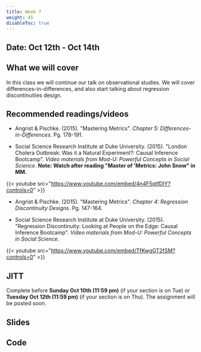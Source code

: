 ```yaml
---
title: Week 7
weight: 45
disableToc: true
---
```


## Date: Oct 12th - Oct 14th

## What we will cover

In this class we will continue our talk on observational studies. We will cover differences-in-differences, and also start talking about regression discontinuities design.  

## Recommended readings/videos

- Angrist & Pischke. (2015). "Mastering Metrics". *Chapter 5: Differences-in-Differences*. Pg. 178-191. 

- Social Science Research Institute at Duke University. (2015). "London Cholera Outbreak: Was it a Natural Experiment?: Causal Inference Bootcamp". *Video materials from Mod-U: Powerful Concepts in Social Science*. **Note: Watch after reading "Master of 'Metrics: John Snow" in MM.**

{{< youtube src="https://www.youtube.com/embed/4n4F5qtfDIY?controls=0" >}}

- Angrist & Pischke. (2015). "Mastering Metrics". *Chapter 4: Regression Discontinuity Designs*. Pg. 147-164. 

- Social Science Research Institute at Duke University. (2015). "Regression Discontinuity: Looking at People on the Edge: Causal Inference Bootcamp". *Video materials from Mod-U: Powerful Concepts in Social Science*.

{{< youtube src="https://www.youtube.com/embed/TfKwgGT2fSM?controls=0" >}}


## JITT

Complete before **Sunday Oct 10th (11:59 pm)** (if your section is on Tue) or **Tuesday Oct 12th (11:59 pm)** (if your section is on Thu). The assignment will be posted soon. <!-- You can find the assignment [here](https://forms.gle/7Y6TaDH9GYezcnmB7). -->

## Slides

<!-- {{% button href="https://sta235.netlify.app/Classes/Week1/1_Intro/sp2021_sta235_1_intro.html" icon="fas fa-external-link-alt" icon-position="right" %}}New window{{% /button %}} {{% button href="https://sta235.netlify.app/Classes/Week1/1_Intro/sp2021_sta235_1_intro.pdf" icon="fas fa-file-pdf" icon-position="right" %}}Download{{% /button %}} 

{{< slides src="https://sta235.netlify.app/Classes/Week1/1_Intro/sp2021_sta235_1_intro.html" >}}

<br>

{{% button href="https://sta235.netlify.app/Classes/Week1/2_OLS/sp2021_sta235_2_reg.html" icon="fas fa-external-link-alt" icon-position="right" %}}New window{{% /button %}} {{% button href="https://sta235.netlify.app/Classes/Week1/2_OLS/sp2021_sta235_2_reg.pdf" icon="fas fa-file-pdf" icon-position="right" %}}Download{{% /button %}} 

{{< slides src="https://sta235.netlify.app/Classes/Week1/2_OLS/sp2021_sta235_2_reg.html" >}}  -->

## Code

<!-- Here is the R code we will review in class, with some additional data and questions <a onclick="ga('send', 'event', 'External-Link','click','code1','0','Link');" href="https://raw.githubusercontent.com/maibennett/sta235/main/exampleSite/content/Classes/Week1/2_OLS/code/sp2021_sta235_2_reg.R" target="_blank" class="btn btn-default">Download<i class="fas fa-code"></i></a> -->